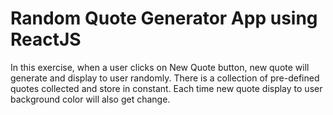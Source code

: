 # Random Quote Generator App using ReactJS

In this exercise, when a user clicks on New Quote button, new quote will generate and display to user randomly. There is a collection of pre-defined quotes collected and store in constant. Each time new quote display to user background color will also get change.